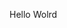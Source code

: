 Hello Wolrd











































































































































































































































































































































































































































































































































































































































































































































































































































































































































































































































































































































































































































































































































































































































































































































































































